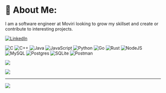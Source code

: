 # 💫 About Me:
I am a software engineer at Moviri looking to grow my skillset and create or contribute to interesting projects.


<!--## 🌐 Socials:-->
[![LinkedIn](https://img.shields.io/badge/LinkedIn-%230077B5.svg?logo=linkedin&logoColor=white)](https://www.linkedin.com/in/tyler-keyes-software-engineer/) 

<!--# 💻 Tech Stack:-->
![C](https://img.shields.io/badge/c-%2300599C.svg?style=for-the-badge&logo=c&logoColor=white) ![C++](https://img.shields.io/badge/c++-%2300599C.svg?style=for-the-badge&logo=c%2B%2B&logoColor=white) ![Java](https://img.shields.io/badge/java-%23ED8B00.svg?style=for-the-badge&logo=java&logoColor=white) ![JavaScript](https://img.shields.io/badge/javascript-%23323330.svg?style=for-the-badge&logo=javascript&logoColor=%23F7DF1E) ![Python](https://img.shields.io/badge/python-3670A0?style=for-the-badge&logo=python&logoColor=ffdd54) ![Go](https://img.shields.io/badge/go-%2300ADD8.svg?style=for-the-badge&logo=go&logoColor=white) ![Rust](https://img.shields.io/badge/rust-%23000000.svg?style=for-the-badge&logo=rust&logoColor=white) ![NodeJS](https://img.shields.io/badge/node.js-6DA55F?style=for-the-badge&logo=node.js&logoColor=white) ![MySQL](https://img.shields.io/badge/mysql-%2300f.svg?style=for-the-badge&logo=mysql&logoColor=white) ![Postgres](https://img.shields.io/badge/postgres-%23316192.svg?style=for-the-badge&logo=postgresql&logoColor=white) ![SQLite](https://img.shields.io/badge/sqlite-%2307405e.svg?style=for-the-badge&logo=sqlite&logoColor=white) ![Postman](https://img.shields.io/badge/Postman-FF6C37?style=for-the-badge&logo=postman&logoColor=white)
<!--# 📊 GitHub Stats:-->
![](https://github-readme-stats.vercel.app/api?username=tylerkeyes&theme=nord&hide_border=false&include_all_commits=true&count_private=false)<br/>
<!--![](https://github-readme-streak-stats.herokuapp.com/?user=tylerkeyes&theme=nord&hide_border=false)<br/>-->
![](https://github-readme-stats.vercel.app/api/top-langs/?username=tylerkeyes&theme=nord&hide_border=false&include_all_commits=true&count_private=false&layout=compact)

---
[![](https://visitcount.itsvg.in/api?id=tylerkeyes&icon=5&color=1)](https://visitcount.itsvg.in)
